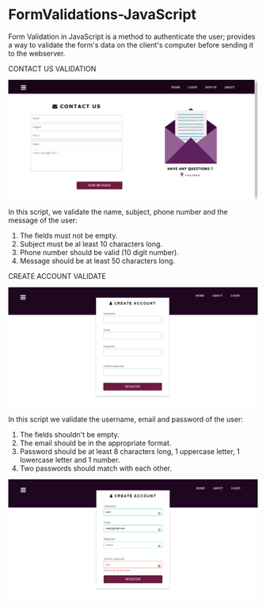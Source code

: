 # FormValidations-JavaScript
Form Validation in JavaScript is a method to authenticate the user; provides a way to validate the form's data on the client's computer before sending it to the webserver.

CONTACT US VALIDATION 

![ImgName](https://github.com/uendicode/FormValidations-JavaScript/blob/master/formvalidationsJS/contact/images/contact.PNG)

In this script, we validate the name, subject, phone number and the message of the user:
1. The fields must not be empty.
2. Subject must be al least 10 characters long.
3. Phone number should be valid (10 digit number).
4. Message should be at least 50 characters long. 



CREATE ACCOUNT VALIDATE 

![ImgName](https://github.com/uendicode/FormValidations-JavaScript/blob/master/formvalidationsJS/contact/images/signup.PNG)

In this script we validate the username, email and password of the user: 
1. The fields shouldn't be empty.
2. The email should be in the appropriate format.
3. Password should be at least 8 characters long, 1 uppercase letter, 1 lowercase letter and 1 number. 
4. Two passwords should match with each other.

![ImgName](https://github.com/uendicode/FormValidations-JavaScript/blob/master/formvalidationsJS/contact/images/signup2.PNG)
